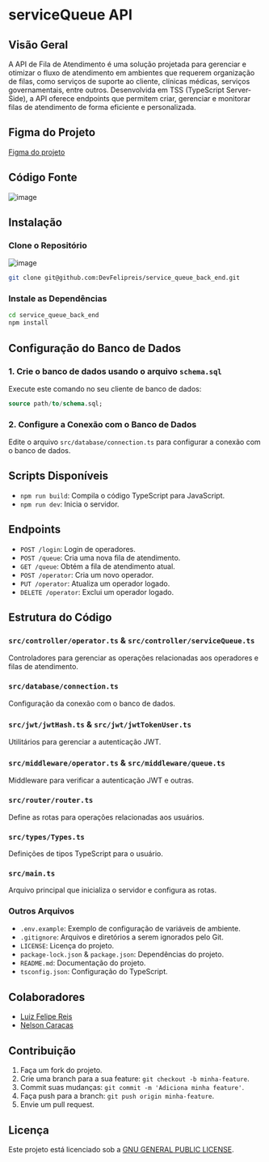 # serviceQueue API

## Visão Geral

A API de Fila de Atendimento é uma solução projetada para gerenciar e otimizar o fluxo de atendimento em ambientes que requerem organização de filas, como serviços de suporte ao cliente, clínicas médicas, serviços governamentais, entre outros. Desenvolvida em TSS (TypeScript Server-Side), a API oferece endpoints que permitem criar, gerenciar e monitorar filas de atendimento de forma eficiente e personalizada.

## Figma do Projeto
[Figma do projeto](https://www.figma.com/design/fNFEDt9UczkyDpBToaHSdn/Fila-de-Atendimento?node-id=2-282&m=dev)

## Código Fonte

![image](https://github.com/DevFelipreis/service_queue_back_end/assets/134344282/941a8ca9-f1d7-4ce7-b8a6-42037a5b3a7a)

## Instalação

### Clone o Repositório

![image](https://github.com/DevFelipreis/service_queue_back_end/assets/134344282/0637cae8-86d3-498c-ba48-55b96b82a9c0)

```sh
git clone git@github.com:DevFelipreis/service_queue_back_end.git
```

### Instale as Dependências

```sh
cd service_queue_back_end
npm install
```

## Configuração do Banco de Dados

### 1. Crie o banco de dados usando o arquivo `schema.sql`

Execute este comando no seu cliente de banco de dados:

```sql
source path/to/schema.sql;
```

### 2. Configure a Conexão com o Banco de Dados

Edite o arquivo `src/database/connection.ts` para configurar a conexão com o banco de dados.

## Scripts Disponíveis

- `npm run build`: Compila o código TypeScript para JavaScript.
- `npm run dev`: Inicia o servidor.

## Endpoints

- `POST /login`: Login de operadores.
- `POST /queue`: Cria uma nova fila de atendimento.
- `GET /queue`: Obtém a fila de atendimento atual.
- `POST /operator`: Cria um novo operador.
- `PUT /operator`: Atualiza um operador logado.
- `DELETE /operator`: Exclui um operador logado.

## Estrutura do Código

### `src/controller/operator.ts` & `src/controller/serviceQueue.ts`

Controladores para gerenciar as operações relacionadas aos operadores e filas de atendimento.

### `src/database/connection.ts`

Configuração da conexão com o banco de dados.

### `src/jwt/jwtHash.ts` & `src/jwt/jwtTokenUser.ts`

Utilitários para gerenciar a autenticação JWT.

### `src/middleware/operator.ts` & `src/middleware/queue.ts`

Middleware para verificar a autenticação JWT e outras.

### `src/router/router.ts`

Define as rotas para operações relacionadas aos usuários.

### `src/types/Types.ts`

Definições de tipos TypeScript para o usuário.

### `src/main.ts`

Arquivo principal que inicializa o servidor e configura as rotas.

### Outros Arquivos

- `.env.example`: Exemplo de configuração de variáveis de ambiente.
- `.gitignore`: Arquivos e diretórios a serem ignorados pelo Git.
- `LICENSE`: Licença do projeto.
- `package-lock.json` & `package.json`: Dependências do projeto.
- `README.md`: Documentação do projeto.
- `tsconfig.json`: Configuração do TypeScript.

## Colaboradores
- [Luiz Felipe Reis](https://github.com/DevFelipreis)
- [Nelson Caracas](https://github.com/ncaracas)

## Contribuição

1. Faça um fork do projeto.
2. Crie uma branch para a sua feature: `git checkout -b minha-feature`.
3. Commit suas mudanças: `git commit -m 'Adiciona minha feature'`.
4. Faça push para a branch: `git push origin minha-feature`.
5. Envie um pull request.

## Licença

Este projeto está licenciado sob a [GNU GENERAL PUBLIC LICENSE](LICENSE).
